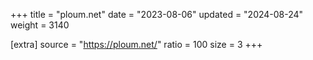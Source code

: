 +++
title = "ploum.net"
date = "2023-08-06"
updated = "2024-08-24"
weight = 3140

[extra]
source = "https://ploum.net/"
ratio = 100
size = 3
+++
